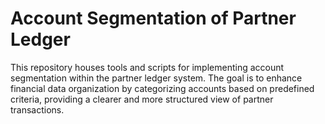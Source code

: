 # Account Segmentation of Partner Ledger
This repository houses tools and scripts for implementing account segmentation within the partner ledger system. The goal is to enhance financial data organization by categorizing accounts based on predefined criteria, providing a clearer and more structured view of partner transactions.
